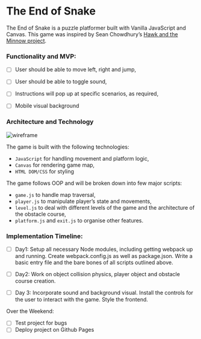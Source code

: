 # The End of Snake

The End of Snake is a puzzle platformer built with Vanilla JavaScript and Canvas.
This game was inspired by Sean Chowdhury’s [Hawk and the Minnow project](https://github.com/seanchowdhury/hawk-and-the-minnow).

### Functionality and MVP:
- [ ] User should be able to move left, right and jump,
- [ ] User should be able to toggle sound,
- [ ] Instructions will pop up at specific scenarios, as required,
- [ ] Mobile visual background


### Architecture and Technology

![wireframe](/app/assets/images/wireframe.png)


The game is built with the following technologies:

- `JavaScript` for handling movement and platform logic,
- `Canvas` for rendering game map,
- `HTML DOM/CSS` for styling

The game follows OOP and will be broken down into few major scripts:

- `game.js` to handle map traversal,
- `player.js` to manipulate player’s state and movements,
- `level.js` to deal with different levels of the game and the architecture of the obstacle course,
- `platform.js` and `exit.js` to organise other features.

### Implementation Timeline:

- [ ] Day1:  Setup all necessary Node modules, including getting webpack up and running. Create webpack.config.js as well as package.json. Write a basic entry file and the bare bones of all scripts outlined above.

- [ ] Day2: Work on object collision physics, player object and obstacle course creation.

- [ ] Day 3: Incorporate sound and background visual. Install the controls for the user to interact with the game. Style the frontend.

Over the Weekend:
 - [ ] Test project for bugs
 - [ ] Deploy project on Github Pages

